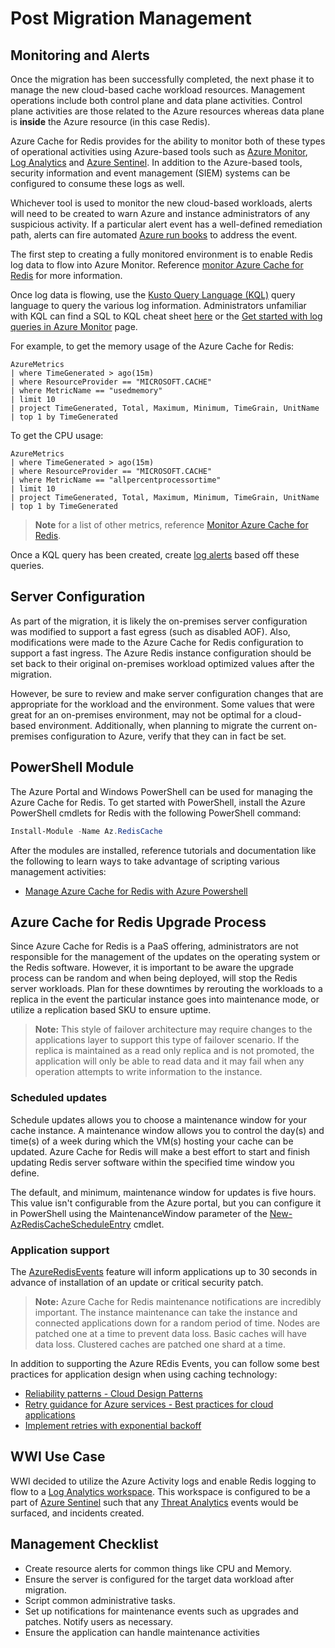 # Post Migration Management

## Monitoring and Alerts

Once the migration has been successfully completed, the next phase it to manage the new cloud-based cache workload resources. Management operations include both control plane and data plane activities. Control plane activities are those related to the Azure resources whereas data plane is **inside** the Azure resource (in this case Redis).

Azure Cache for Redis provides for the ability to monitor both of these types of operational activities using Azure-based tools such as [Azure Monitor](https://docs.microsoft.com/en-us/azure/azure-monitor/overview), [Log Analytics](https://docs.microsoft.com/en-us/azure/azure-monitor/platform/design-logs-deployment) and [Azure Sentinel](https://docs.microsoft.com/en-us/azure/sentinel/overview). In addition to the Azure-based tools, security information and event management (SIEM) systems can be configured to consume these logs as well.

Whichever tool is used to monitor the new cloud-based workloads, alerts will need to be created to warn Azure and instance administrators of any suspicious activity. If a particular alert event has a well-defined remediation path, alerts can fire automated [Azure run books](https://docs.microsoft.com/en-us/azure/automation/automation-quickstart-create-runbook) to address the event.

The first step to creating a fully monitored environment is to enable Redis log data to flow into Azure Monitor.  Reference [monitor Azure Cache for Redis](https://docs.microsoft.com/en-us/azure/azure-cache-for-redis/cache-how-to-monitor) for more information.

Once log data is flowing, use the [Kusto Query Language (KQL)](https://docs.microsoft.com/en-us/azure/data-explorer/kusto/query/) query language to query the various log information. Administrators unfamiliar with KQL can find a SQL to KQL cheat sheet [here](https://docs.microsoft.com/en-us/azure/data-explorer/kusto/query/sqlcheatsheet) or the [Get started with log queries in Azure Monitor](https://docs.microsoft.com/en-us/azure/azure-monitor/log-query/get-started-queries) page.

For example, to get the memory usage of the Azure Cache for Redis:

```kql
AzureMetrics
| where TimeGenerated > ago(15m)
| where ResourceProvider == "MICROSOFT.CACHE"
| where MetricName == "usedmemory"
| limit 10
| project TimeGenerated, Total, Maximum, Minimum, TimeGrain, UnitName
| top 1 by TimeGenerated
```

To get the CPU usage:

```kql
AzureMetrics
| where TimeGenerated > ago(15m)
| where ResourceProvider == "MICROSOFT.CACHE"
| where MetricName == "allpercentprocessortime"
| limit 10
| project TimeGenerated, Total, Maximum, Minimum, TimeGrain, UnitName
| top 1 by TimeGenerated
```

> **Note** for a list of other metrics, reference [Monitor Azure Cache for Redis](https://docs.microsoft.com/en-us/azure/azure-cache-for-redis/cache-how-to-monitor).

Once a KQL query has been created, create [log alerts](https://docs.microsoft.com/en-us/azure/azure-monitor/platform/alerts-unified-log) based off these queries.

## Server Configuration

As part of the migration, it is likely the on-premises server configuration was modified to support a fast egress (such as disabled AOF). Also, modifications were made to the Azure Cache for Redis configuration to support a fast ingress. The Azure Redis instance configuration should be set back to their original on-premises workload optimized values after the migration.

However, be sure to review and make server configuration changes that are appropriate for the workload and the environment. Some values that were great for an on-premises environment, may not be optimal for a cloud-based environment. Additionally, when planning to migrate the current on-premises configuration to Azure, verify that they can in fact be set.  

## PowerShell Module

The Azure Portal and Windows PowerShell can be used for managing the Azure Cache for Redis. To get started with PowerShell, install the Azure PowerShell cmdlets for Redis with the following PowerShell command:

```PowerShell
Install-Module -Name Az.RedisCache
```

After the modules are installed, reference tutorials and documentation like the following to learn ways to take advantage of scripting various management activities:

- [Manage Azure Cache for Redis with Azure Powershell](https://docs.microsoft.com/en-us/azure/azure-cache-for-redis/cache-how-to-manage-redis-cache-powershell)

## Azure Cache for Redis Upgrade Process

Since Azure Cache for Redis is a PaaS offering, administrators are not responsible for the management of the updates on the operating system or the Redis software. However, it is important to be aware the upgrade process can be random and when being deployed, will stop the Redis server workloads. Plan for these downtimes by rerouting the workloads to a replica in the event the particular instance goes into maintenance mode, or utilize a replication based SKU to ensure uptime.

> **Note:** This style of failover architecture may require changes to the applications layer to support this type of failover scenario. If the replica is maintained as a read only replica and is not promoted, the application will only be able to read data and it may fail when any operation attempts to write information to the instance.

### Scheduled updates

Schedule updates allows you to choose a maintenance window for your cache instance. A maintenance window allows you to control the day(s) and time(s) of a week during which the VM(s) hosting your cache can be updated. Azure Cache for Redis will make a best effort to start and finish updating Redis server software within the specified time window you define.

The default, and minimum, maintenance window for updates is five hours. This value isn't configurable from the Azure portal, but you can configure it in PowerShell using the MaintenanceWindow parameter of the [New-AzRedisCacheScheduleEntry](https://docs.microsoft.com/en-us/powershell/module/az.rediscache/new-azrediscachescheduleentry) cmdlet.

### Application support

The [AzureRedisEvents](https://docs.microsoft.com/en-us/azure/Redis/concepts-planned-maintenance-notification) feature will inform applications up to 30 seconds in advance of installation of an update or critical security patch.  

> **Note:** Azure Cache for Redis maintenance notifications are incredibly important.  The instance maintenance can take the instance and connected applications down for a random period of time. Nodes are patched one at a time to prevent data loss. Basic caches will have data loss. Clustered caches are patched one shard at a time.

In addition to supporting the Azure REdis Events, you can follow some best practices for application design when using caching technology:

- [Reliability patterns - Cloud Design Patterns](https://docs.microsoft.com/en-us/azure/architecture/framework/resiliency/reliability-patterns#resiliency)
- [Retry guidance for Azure services - Best practices for cloud applications](https://docs.microsoft.com/en-us/azure/architecture/best-practices/retry-service-specific)
- [Implement retries with exponential backoff](https://docs.microsoft.com/en-us/dotnet/architecture/microservices/implement-resilient-applications/implement-retries-exponential-backoff)

## WWI Use Case

WWI decided to utilize the Azure Activity logs and enable Redis logging to flow to a [Log Analytics workspace](https://docs.microsoft.com/en-us/azure/azure-monitor/platform/design-logs-deployment). This workspace is configured to be a part of [Azure Sentinel](https://docs.microsoft.com/en-us/azure/sentinel/) such that any [Threat Analytics](https://docs.microsoft.com/en-us/azure/Redis/concepts-data-access-and-security-threat-protection) events would be surfaced, and incidents created.

## Management Checklist

- Create resource alerts for common things like CPU and Memory.
- Ensure the server is configured for the target data workload after migration.
- Script common administrative tasks.
- Set up notifications for maintenance events such as upgrades and patches. Notify users as necessary.
- Ensure the application can handle maintenance activities
